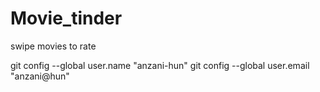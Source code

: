 # Movie_tinder

swipe movies to rate


git config --global user.name "anzani-hun"
git config --global user.email "anzani@hun"
